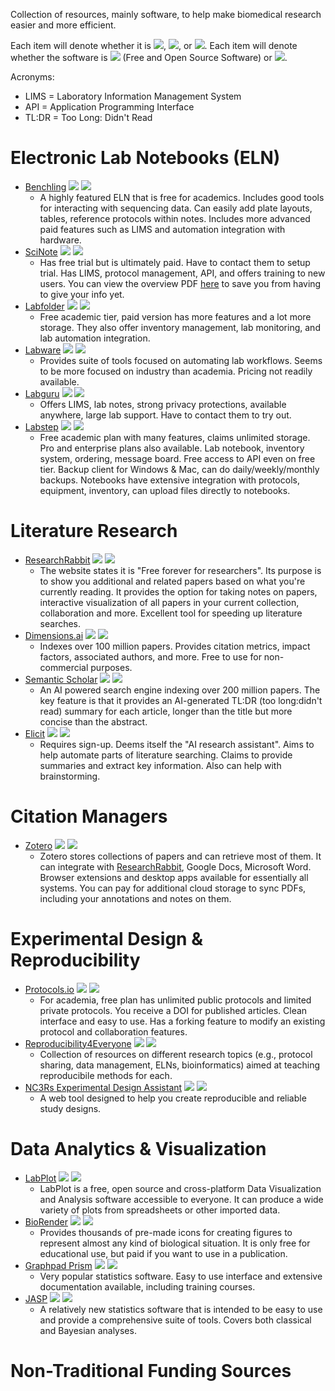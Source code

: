 Collection of resources, mainly software, to help make biomedical research easier and more efficient. 

Each item will denote whether it is ![](https://img.shields.io/badge/-Free-green), ![](https://img.shields.io/badge/-Paid-blue), or ![](https://img.shields.io/badge/-Free%20%26%20Paid-orange). Each item will denote whether the software is ![](https://img.shields.io/badge/-FOSS-green) (Free and Open Source Software) or ![](https://img.shields.io/badge/-Proprietary-blue).

Acronyms:
- LIMS = Laboratory Information Management System
- API = Application Programming Interface
- TL:DR = Too Long: Didn't Read


# Electronic Lab Notebooks (ELN)
  - [Benchling](https://benchling.com) ![](https://img.shields.io/badge/-Free%20%26%20Paid-orange) ![](https://img.shields.io/badge/-Proprietary-blue)
    - A highly featured ELN that is free for academics. Includes good tools for interacting with sequencing data. Can easily add plate layouts, tables, reference protocols within notes. Includes more advanced paid features such as LIMS and automation integration with hardware.
  - [SciNote](https://www.scinote.net/) ![](https://img.shields.io/badge/-Paid-blue) ![](https://img.shields.io/badge/-Proprietary-blue)
    - Has free trial but is ultimately paid. Have to contact them to setup trial. Has LIMS, protocol management, API, and offers training to new users. You can view the overview PDF [here](https://github.com/Optimizer-Prime/awesome-biomedical-stuff/blob/main/resources/SciNote%20ELN%20Functionalities%20Overview_2021.pdf) to save you from having to give your info yet.
  - [Labfolder](https://www.labfolder.com/) ![](https://img.shields.io/badge/-Free%20%26%20Paid-orange) ![](https://img.shields.io/badge/-Proprietary-blue)
    - Free academic tier, paid version has more features and a lot more storage. They also offer inventory management, lab monitoring, and lab automation integration.
  - [Labware](https://www.labware.com/) ![](https://img.shields.io/badge/-Paid-blue) ![](https://img.shields.io/badge/-Proprietary-blue)
    - Provides suite of tools focused on automating lab workflows. Seems to be more focused on industry than academia. Pricing not readily available.
  - [Labguru](https://www.labguru.com/) ![](https://img.shields.io/badge/-Paid-blue) ![](https://img.shields.io/badge/-Proprietary-blue)
    - Offers LIMS, lab notes, strong privacy protections, available anywhere, large lab support. Have to contact them to try out.
  - [Labstep](https://www.labstep.com/) ![](https://img.shields.io/badge/-Free%20%26%20Paid-orange) ![](https://img.shields.io/badge/-Proprietary-blue)
    - Free academic plan with many features, claims unlimited storage. Pro and enterprise plans also available. Lab notebook, inventory system, ordering, message board. Free access to API even on free tier. Backup client for Windows & Mac, can do daily/weekly/monthly backups. Notebooks have extensive integration with protocols, equipment, inventory, can upload files directly to notebooks.

# Literature Research
  - [ResearchRabbit](https://www.researchrabbit.ai/) ![](https://img.shields.io/badge/-Free-green) ![](https://img.shields.io/badge/-Proprietary-blue)
    - The website states it is "Free forever for researchers". Its purpose is to show you additional and related papers based on what you're currently reading. It provides the option for taking notes on papers, interactive visualization of all papers in your current collection, collaboration and more. Excellent tool for speeding up literature searches.
  - [Dimensions.ai](https://app.dimensions.ai/) ![](https://img.shields.io/badge/-Free%20%26%20Paid-orange) ![](https://img.shields.io/badge/-Proprietary-blue)
    - Indexes over 100 million papers. Provides citation metrics, impact factors, associated authors, and more. Free to use for non-commercial purposes. 
  - [Semantic Scholar](https://www.semanticscholar.org/) ![](https://img.shields.io/badge/-Free-green) ![](https://img.shields.io/badge/-Proprietary-blue)
    - An AI powered search engine indexing over 200 million papers. The key feature is that it provides an AI-generated TL:DR (too long:didn't read) summary for each article, longer than the title but more concise than the abstract.
  - [Elicit](https://elicit.org/) ![](https://img.shields.io/badge/-Free-green) ![](https://img.shields.io/badge/-Proprietary-blue)
    - Requires sign-up. Deems itself the "AI research assistant". Aims to help automate parts of literature searching. Claims to provide summaries and extract key information. Also can help with brainstorming.

# Citation Managers
  - [Zotero](https://www.zotero.org/) ![](https://img.shields.io/badge/-Free-green) ![](https://img.shields.io/badge/-FOSS-green)
      - Zotero stores collections of papers and can retrieve most of them. It can integrate with [ResearchRabbit](https://www.researchrabbit.ai/), Google Docs, Microsoft Word. Browser extensions and desktop apps available for essentially all systems. You can pay for additional cloud storage to sync PDFs, including your annotations and notes on them.
    
# Experimental Design & Reproducibility
  - [Protocols.io](https://www.protocols.io) ![](https://img.shields.io/badge/-Free-green) ![](https://img.shields.io/badge/-Proprietary-blue)
    - For academia, free plan has unlimited public protocols and limited private protocols. You receive a DOI for published articles. Clean interface and easy to use. Has a forking feature to modify an existing protocol and collaboration features. 
  - [Reproducibility4Everyone](https://www.repro4everyone.org/) ![](https://img.shields.io/badge/-Free-green) ![](https://img.shields.io/badge/-FOSS-green)
    - Collection of resources on different research topics (e.g., protocol sharing, data management, ELNs, bioinformatics) aimed at teaching reproducibile methods for each. 
  - [NC3Rs Experimental Design Assistant](https://eda.nc3rs.org.uk/) ![](https://img.shields.io/badge/-Free-green) ![](https://img.shields.io/badge/-FOSS-green)
    - A web tool designed to help you create reproducible and reliable study designs. 

# Data Analytics & Visualization
  - [LabPlot](https://labplot.kde.org/) ![](https://img.shields.io/badge/-Free-green) ![](https://img.shields.io/badge/-FOSS-green)
    - LabPlot is a free, open source and cross-platform Data Visualization and Analysis software accessible to everyone. It can produce a wide variety of plots from spreadsheets or other imported data.
  - [BioRender](https://biorender.com/) ![](https://img.shields.io/badge/-Paid-blue) ![](https://img.shields.io/badge/-Proprietary-blue)
    - Provides thousands of pre-made icons for creating figures to represent almost any kind of biological situation. It is only free for educational use, but paid if you want to use in a publication.
  - [Graphpad Prism](https://www.graphpad.com/scientific-software/prism/) ![](https://img.shields.io/badge/-Paid-blue) ![](https://img.shields.io/badge/-Proprietary-blue)
    - Very popular statistics software. Easy to use interface and extensive documentation available, including training courses.
  - [JASP](https://jasp-stats.org/) ![](https://img.shields.io/badge/-Free-green) ![](https://img.shields.io/badge/-FOSS-green)
    - A relatively new statistics software that is intended to be easy to use and provide a comprehensive suite of tools. Covers both classical and Bayesian analyses.
    
# Non-Traditional Funding Sources
